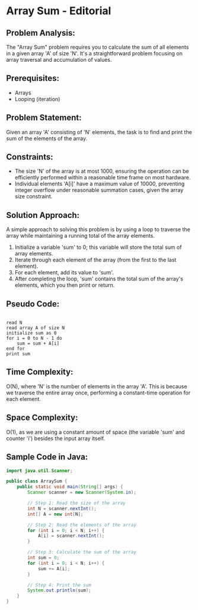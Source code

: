 # Array Sum - Editorial

## Problem Analysis:
The "Array Sum" problem requires you to calculate the sum of all elements in a given array 'A' of size 'N'. It's a straightforward problem focusing on array traversal and accumulation of values.

## Prerequisites:
- Arrays
- Looping (iteration)

## Problem Statement:
Given an array 'A' consisting of 'N' elements, the task is to find and print the sum of the elements of the array.

## Constraints:
- The size 'N' of the array is at most 1000, ensuring the operation can be efficiently performed within a reasonable time frame on most hardware.
- Individual elements 'A[i]' have a maximum value of 10000, preventing integer overflow under reasonable summation cases, given the array size constraint.

## Solution Approach:
A simple approach to solving this problem is by using a loop to traverse the array while maintaining a running total of the array elements.

1. Initialize a variable 'sum' to 0; this variable will store the total sum of array elements.
2. Iterate through each element of the array (from the first to the last element).
3. For each element, add its value to 'sum'.
4. After completing the loop, 'sum' contains the total sum of the array's elements, which you then print or return.

## Pseudo Code:

<pre><code>
read N
read array A of size N
initialize sum as 0
for i = 0 to N - 1 do
    sum = sum + A[i]
end for
print sum
</code></pre>

## Time Complexity:
O(N), where 'N' is the number of elements in the array 'A'. This is because we traverse the entire array once, performing a constant-time operation for each element.

## Space Complexity:
O(1), as we are using a constant amount of space (the variable 'sum' and counter 'i') besides the input array itself.

## Sample Code in Java:

```java
import java.util.Scanner;

public class ArraySum {
    public static void main(String[] args) {
        Scanner scanner = new Scanner(System.in);

        // Step 1: Read the size of the array
        int N = scanner.nextInt();
        int[] A = new int[N];

        // Step 2: Read the elements of the array
        for (int i = 0; i < N; i++) {
            A[i] = scanner.nextInt();
        }

        // Step 3: Calculate the sum of the array
        int sum = 0;
        for (int i = 0; i < N; i++) {
            sum += A[i];
        }

        // Step 4: Print the sum
        System.out.println(sum);
    }
}
